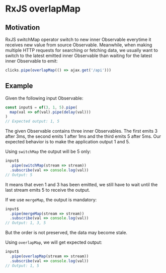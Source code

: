 # RxJS overlapMap

## Motivation

RxJS switchMap operator switch to new inner Observable everytime it receives new value from source Observable. Meanwhile, when making multiple HTTP requests for searching or fetching data, we usually want to switch to the latest emitted inner Observable than waiting for the latest inner Observable to emit:

```js
clicks.pipe(overlapMap(() => ajax.get('/api')))
```

## Example

Given the following input Observable:

```jsx
const input$ = of(3, 1, 5).pipe(
  map(val => of(val).pipe(delay(val)))
)
// Expected output: 1, 5
```

The given Observable contains three inner Observables. The first emits 3 after 3ms, the second emits 1 after 1ms and the third emits 5 after 5ms. Our expected behavior is to make the application output 1 and 5.

Using `switchMap` the output will be 5 only:

```jsx
input$
  .pipe(switchMap(stream => stream))
  .subscribe(val => console.log(val))
// Output: 5
```

It means that even 1 and 3 has been emitted, we still have to wait until the last stream emits 5 to receive the output.

If we use `mergeMap`, the output is mandatory:

```jsx
input$
  .pipe(mergeMap(stream => stream))
  .subscribe(val => console.log(val))
// Output: 1, 3, 5
```

But the order is not preserved, the data may become stale.

Using `overlapMap`, we will get expected output:

```jsx
input$
  .pipe(overlapMap(stream => stream))
  .subscribe(val => console.log(val))
// Output: 1, 5
```
